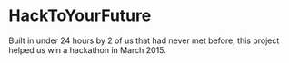 # HackToYourFuture
Built in under 24 hours by 2 of us that had never met before, this project helped us win a hackathon in March 2015.
